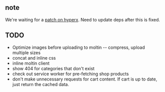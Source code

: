 ## note

We're waiting for a [patch on hyperx](https://github.com/substack/hyperx/pull/24). Need to update deps after this is fixed.

## TODO

* Optimize images before uploading to moltin -- compress, upload multiple sizes
* concat and inline css
* inline moltin client
* show 404 for categories that don't exist
* check out service worker for pre-fetching shop products
* don't make unnecessary requests for cart content. If cart is up to date, just return the cached data.
